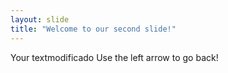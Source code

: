```yaml
---
layout: slide
title: "Welcome to our second slide!"
---
```

Your textmodificado
Use the left arrow to go back!
